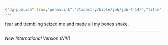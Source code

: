 ```yaml
---
{"dg-publish":true,"permalink":"/tapestry/bible/job/job-4-14/","title":"Job 4:14","tags":["bible-verse","bible-verse"],"dgHomeLink":true,"dgShowLocalGraph":true,"dgEnableSearch":true}
---
```



fear and trembling seized me and made all my bones shake.

---
*New International Version (NIV)*